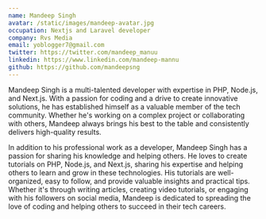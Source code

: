 ```yaml
---
name: Mandeep Singh
avatar: /static/images/mandeep-avatar.jpg
occupation: Nextjs and Laravel developer
company: Rvs Media
email: yoblogger7@gmail.com
twitter: https://twitter.com/mandeep_manuu
linkedin: https://www.linkedin.com/mandeep-mannu
github: https://github.com/mandeepsng
---
```


Mandeep Singh is a multi-talented developer with expertise in PHP, Node.js, and Next.js. With a passion for coding and a drive to create innovative solutions, he has established himself as a valuable member of the tech community. Whether he's working on a complex project or collaborating with others, Mandeep always brings his best to the table and consistently delivers high-quality results.

In addition to his professional work as a developer, Mandeep Singh has a passion for sharing his knowledge and helping others. He loves to create tutorials on PHP, Node.js, and Next.js, sharing his expertise and helping others to learn and grow in these technologies. His tutorials are well-organized, easy to follow, and provide valuable insights and practical tips. Whether it's through writing articles, creating video tutorials, or engaging with his followers on social media, Mandeep is dedicated to spreading the love of coding and helping others to succeed in their tech careers.
